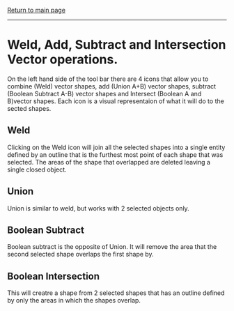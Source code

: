 [Return to main page](README.md)

----

# Weld, Add, Subtract and Intersection Vector operations.


On the left hand side of the tool bar there are 4 icons that allow you to combine (Weld) vector shapes, add (Union A+B) vector shapes, subtract (Boolean Subtract A-B) vector shapes and Intersect (Boolean A and B)vector shapes. Each icon is a visual representaion of what it will do to the sected shapes.

## Weld

Clicking on the Weld icon will join all the selected shapes into a single entity defined by an outline that is the furthest most point of each shape that was selected. The areas of the shape that overlapped are deleted leaving a single closed object.

## Union

Union is similar to weld, but works with 2 selected objects only.

## Boolean Subtract 

Boolean subtract is the opposite of Union. It will remove the area that the second selected shape overlaps the first shape by.

## Boolean Intersection

This will creatre a shape from 2 selected shapes that has an outline defined by only the areas in which the shapes overlap.
